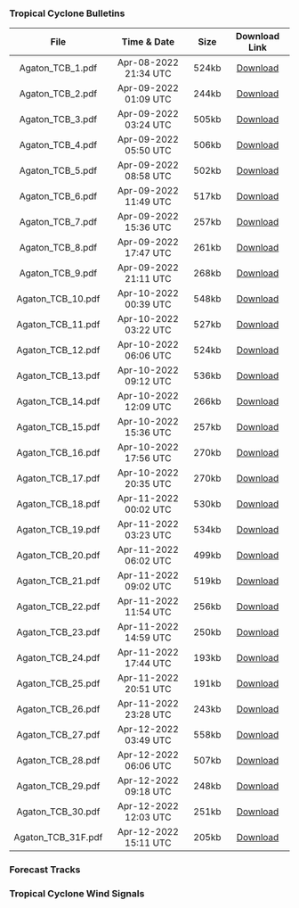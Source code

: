 ### Tropical Cyclone Bulletins
|     **File**     | **Time & Date** | **Size** | **Download Link** |
|:----------------:|:---------------:|:--------:|:-----------------:|
| Agaton_TCB_1.pdf | Apr-08-2022 21:34 UTC |  524kb  |      [Download](https://raw.githubusercontent.com/AstrooKai/Bulchives/main/2022/Agaton/Bulletins/Agaton_TCB_1.pdf)
| Agaton_TCB_2.pdf | Apr-09-2022 01:09 UTC |  244kb  |      [Download](https://raw.githubusercontent.com/AstrooKai/Bulchives/main/2022/Agaton/Bulletins/Agaton_TCB_2.pdf)
| Agaton_TCB_3.pdf | Apr-09-2022 03:24 UTC |  505kb  |      [Download](https://raw.githubusercontent.com/AstrooKai/Bulchives/main/2022/Agaton/Bulletins/Agaton_TCB_3.pdf)
| Agaton_TCB_4.pdf | Apr-09-2022 05:50 UTC |  506kb  |      [Download](https://raw.githubusercontent.com/AstrooKai/Bulchives/main/2022/Agaton/Bulletins/Agaton_TCB_4.pdf)
| Agaton_TCB_5.pdf | Apr-09-2022 08:58 UTC |  502kb  |      [Download](https://raw.githubusercontent.com/AstrooKai/Bulchives/main/2022/Agaton/Bulletins/Agaton_TCB_5.pdf)
| Agaton_TCB_6.pdf | Apr-09-2022 11:49 UTC |  517kb  |      [Download](https://raw.githubusercontent.com/AstrooKai/Bulchives/main/2022/Agaton/Bulletins/Agaton_TCB_6.pdf)
| Agaton_TCB_7.pdf | Apr-09-2022 15:36 UTC |  257kb  |      [Download](https://raw.githubusercontent.com/AstrooKai/Bulchives/main/2022/Agaton/Bulletins/Agaton_TCB_7.pdf)
| Agaton_TCB_8.pdf | Apr-09-2022 17:47 UTC |  261kb  |      [Download](https://raw.githubusercontent.com/AstrooKai/Bulchives/main/2022/Agaton/Bulletins/Agaton_TCB_8.pdf)
| Agaton_TCB_9.pdf | Apr-09-2022 21:11 UTC |  268kb  |      [Download](https://raw.githubusercontent.com/AstrooKai/Bulchives/main/2022/Agaton/Bulletins/Agaton_TCB_9.pdf)
| Agaton_TCB_10.pdf | Apr-10-2022 00:39 UTC |  548kb  |      [Download](https://raw.githubusercontent.com/AstrooKai/Bulchives/main/2022/Agaton/Bulletins/Agaton_TCB_10.pdf)
| Agaton_TCB_11.pdf | Apr-10-2022 03:22 UTC |  527kb  |      [Download](https://raw.githubusercontent.com/AstrooKai/Bulchives/main/2022/Agaton/Bulletins/Agaton_TCB_11.pdf)
| Agaton_TCB_12.pdf | Apr-10-2022 06:06 UTC |  524kb  |      [Download](https://raw.githubusercontent.com/AstrooKai/Bulchives/main/2022/Agaton/Bulletins/Agaton_TCB_12.pdf)
| Agaton_TCB_13.pdf | Apr-10-2022 09:12 UTC |  536kb  |      [Download](https://raw.githubusercontent.com/AstrooKai/Bulchives/main/2022/Agaton/Bulletins/Agaton_TCB_13.pdf)
| Agaton_TCB_14.pdf | Apr-10-2022 12:09 UTC |  266kb  |      [Download](https://raw.githubusercontent.com/AstrooKai/Bulchives/main/2022/Agaton/Bulletins/Agaton_TCB_14.pdf)
| Agaton_TCB_15.pdf | Apr-10-2022 15:36 UTC |  257kb  |      [Download](https://raw.githubusercontent.com/AstrooKai/Bulchives/main/2022/Agaton/Bulletins/Agaton_TCB_15.pdf)
| Agaton_TCB_16.pdf | Apr-10-2022 17:56 UTC |  270kb  |      [Download](https://raw.githubusercontent.com/AstrooKai/Bulchives/main/2022/Agaton/Bulletins/Agaton_TCB_16.pdf)
| Agaton_TCB_17.pdf | Apr-10-2022 20:35 UTC |  270kb  |      [Download](https://raw.githubusercontent.com/AstrooKai/Bulchives/main/2022/Agaton/Bulletins/Agaton_TCB_17.pdf)
| Agaton_TCB_18.pdf | Apr-11-2022 00:02 UTC |  530kb  |      [Download](https://raw.githubusercontent.com/AstrooKai/Bulchives/main/2022/Agaton/Bulletins/Agaton_TCB_18.pdf)
| Agaton_TCB_19.pdf | Apr-11-2022 03:23 UTC |  534kb  |      [Download](https://raw.githubusercontent.com/AstrooKai/Bulchives/main/2022/Agaton/Bulletins/Agaton_TCB_19.pdf)
| Agaton_TCB_20.pdf | Apr-11-2022 06:02 UTC |  499kb  |      [Download](https://raw.githubusercontent.com/AstrooKai/Bulchives/main/2022/Agaton/Bulletins/Agaton_TCB_20.pdf)
| Agaton_TCB_21.pdf | Apr-11-2022 09:02 UTC |  519kb  |      [Download](https://raw.githubusercontent.com/AstrooKai/Bulchives/main/2022/Agaton/Bulletins/Agaton_TCB_21.pdf)
| Agaton_TCB_22.pdf | Apr-11-2022 11:54 UTC |  256kb  |      [Download](https://raw.githubusercontent.com/AstrooKai/Bulchives/main/2022/Agaton/Bulletins/Agaton_TCB_22.pdf)
| Agaton_TCB_23.pdf | Apr-11-2022 14:59 UTC |  250kb  |      [Download](https://raw.githubusercontent.com/AstrooKai/Bulchives/main/2022/Agaton/Bulletins/Agaton_TCB_23.pdf)
| Agaton_TCB_24.pdf | Apr-11-2022 17:44 UTC |  193kb  |      [Download](https://raw.githubusercontent.com/AstrooKai/Bulchives/main/2022/Agaton/Bulletins/Agaton_TCB_24.pdf)
| Agaton_TCB_25.pdf | Apr-11-2022 20:51 UTC |  191kb  |      [Download](https://raw.githubusercontent.com/AstrooKai/Bulchives/main/2022/Agaton/Bulletins/Agaton_TCB_25.pdf)
| Agaton_TCB_26.pdf | Apr-11-2022 23:28 UTC |  243kb  |      [Download](https://raw.githubusercontent.com/AstrooKai/Bulchives/main/2022/Agaton/Bulletins/Agaton_TCB_26.pdf)
| Agaton_TCB_27.pdf | Apr-12-2022 03:49 UTC |  558kb  |      [Download](https://raw.githubusercontent.com/AstrooKai/Bulchives/main/2022/Agaton/Bulletins/Agaton_TCB_27.pdf)
| Agaton_TCB_28.pdf | Apr-12-2022 06:06 UTC |  507kb  |      [Download](https://raw.githubusercontent.com/AstrooKai/Bulchives/main/2022/Agaton/Bulletins/Agaton_TCB_28.pdf)
| Agaton_TCB_29.pdf | Apr-12-2022 09:18 UTC |  248kb  |      [Download](https://raw.githubusercontent.com/AstrooKai/Bulchives/main/2022/Agaton/Bulletins/Agaton_TCB_29.pdf)
| Agaton_TCB_30.pdf | Apr-12-2022 12:03 UTC |  251kb  |      [Download](https://raw.githubusercontent.com/AstrooKai/Bulchives/main/2022/Agaton/Bulletins/Agaton_TCB_30.pdf)
| Agaton_TCB_31F.pdf | Apr-12-2022 15:11 UTC |  205kb  |      [Download](https://raw.githubusercontent.com/AstrooKai/Bulchives/main/2022/Agaton/Bulletins/Agaton_TCB_31F.pdf)

### Forecast Tracks


### Tropical Cyclone Wind Signals
